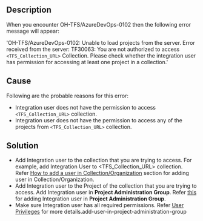 ## Description

When you encounter OH-TFS/AzureDevOps-0102 then the following error message will appear:

'OH-TFS/AzureDevOps-0102: Unable to load projects from the server. Error received from the server: TF30063: You are not authorized to access `<TFS_Collection_URL>` Collection. Please check whether the integration user has permission for accessing at least one project in a collection.'

## Cause

Following are the probable reasons for this error: 
* Integration user does not have the permission to access `<TFS_Collection_URL>` collection. 
* Integration user does not have the permission to access any of the projects from `<TFS_Collection_URL>` collection. 

## Solution

* Add Integration user to the collection that you are trying to access. For example, add Integration User to <TFS_Collection_URL> collection. Refer [How to add a user in Collection/Organization](../../../../connectors/azure-devops.md#how-to-add-a-user-in-collection-organization) section for adding user in Collection/Organization.
* Add Integration user to the Project of the collection that you are trying to access. Add Integration user in **Project Administration Group**. Refer [this](../../../../connectors/azure-devops.md#add-user-or-service-principal-in-project-administration-group) for adding Integration user in **Project Administration Group**.
* Make sure Integration user has all required permissions. Refer [User Privileges](../../../../connectors/azure-devops.md#privileges-for-user) for more details.add-user-in-project-administration-group
